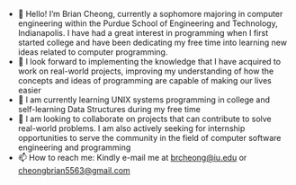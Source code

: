 - 👋 Hello! I’m Brian Cheong, currently a sophomore majoring in computer engineering within the Purdue School of Engineering and Technology, Indianapolis. I have had a great interest in programming when I first started college and have been dedicating my free time into learning new ideas related to computer programming.
- 👀 I look forward to implementing the knowledge that I have acquired to work on real-world projects, improving my understanding of how the concepts and ideas of programming are capable of making our lives easier
- 🌱 I am currently learning UNIX systems programming in college and self-learning Data Structures during my free time
- 💞️ I am looking to collaborate on projects that can contribute to solve real-world problems. I am also actively seeking for internship opportunities to serve the community in the field of computer software engineering and programming
- 📫 How to reach me: 
Kindly e-mail me at brcheong@iu.edu or cheongbrian5563@gmail.com

<!---
Briann-CKS/Briann-CKS is a ✨ special ✨ repository because its `README.md` (this file) appears on your GitHub profile.
You can click the Preview link to take a look at your changes.
--->
